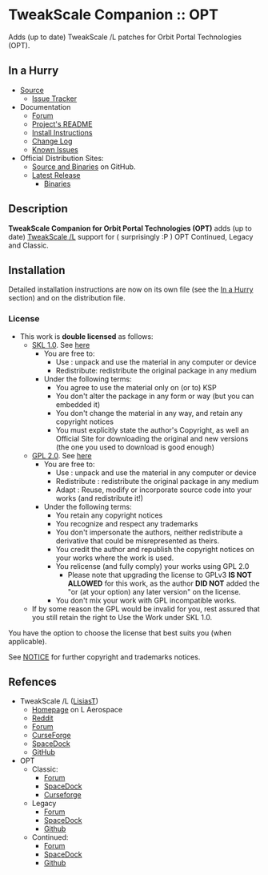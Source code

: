 # TweakScale Companion :: OPT

Adds (up to date) TweakScale /L patches for Orbit Portal Technologies (OPT).


## In a Hurry

* [Source](https://github.com/TweakScale/Companion_OPT)
	+ [Issue Tracker](https://github.com/TweakScale/Companion_OPT/issues)
* Documentation
	+ [Forum](https://forum.kerbalspaceprogram.com/index.php?/topic/192216-tweakscale-companion-program/)
	+ [Project's README](https://github.com/TweakScale/Companion_OPT/blob/master/README.md)
	+ [Install Instructions](https://github.com/TweakScale/Companion_OPT/blob/master/INSTALL.md)
	+ [Change Log](./CHANGE_LOG.md)
	+ [Known Issues](./KNOWN_ISSUES.md)
* Official Distribution Sites:
	+ [Source and Binaries](https://github.com/TweakScale/Companion_OPT) on GitHub.
	+ [Latest Release](https://github.com/TweakScale/Companion_OPT/releases)
		- [Binaries](https://github.com/TweakScale/Companion_OPT/Archive)


## Description

**TweakScale Companion for Orbit Portal Technologies (OPT)** adds (up to date) [TweakScale /L](https://forum.kerbalspaceprogram.com/index.php?/topic/179030-*ksp-141-tweakscale-under-lisias-management-24310-2019-1030*/) support for ( surprisingly :P ) OPT Continued, Legacy and Classic.


## Installation

Detailed installation instructions are now on its own file (see the [In a Hurry](#in-a-hurry) section) and on the distribution file.

### License

* This work is **double licensed** as follows:
	+ [SKL 1.0](https://ksp.lisias.net/SKL-1_0.txt). See [here](./LICENSE.SKL-1_0)
		+ You are free to:
			- Use : unpack and use the material in any computer or device
			- Redistribute: redistribute the original package in any medium
		+ Under the following terms:
			- You agree to use the material only on (or to) KSP
			- You don't alter the package in any form or way (but you can embedded it)
			- You don't change the material in any way, and retain any copyright notices
			- You must explicitly state the author's Copyright, as well an Official Site for downloading the original and new versions (the one you used to download is good enough) 
	+ [GPL 2.0](https://www.gnu.org/licenses/gpl-2.0.txt). See [here](./LICENSE.GPL-2_0)
		+ You are free to:
			- Use : unpack and use the material in any computer or device
			- Redistribute : redistribute the original package in any medium
			- Adapt : Reuse, modify or incorporate source code into your works (and redistribute it!) 
		+ Under the following terms:
			- You retain any copyright notices
			- You recognize and respect any trademarks
			- You don't impersonate the authors, neither redistribute a derivative that could be misrepresented as theirs.
			- You credit the author and republish the copyright notices on your works where the work is used.
			- You relicense (and fully comply) your works using GPL 2.0
				- Please note that upgrading the license to GPLv3 **IS NOT ALLOWED** for this work, as the author **DID NOT** added the "or (at your option) any later version" on the license.
			- You don't mix your work with GPL incompatible works.
	+ If by some reason the GPL would be invalid for you, rest assured that you still retain the right to Use the Work under SKL 1.0.

You have the option to choose the license that best suits you (when applicable).

See [NOTICE](./NOTICE) for further copyright and trademarks notices.


## Refences

* TweakScale /L ([LisiasT](https://forum.kerbalspaceprogram.com/index.php?/profile/187168-lisias/))
	+ [Homepage](http://ksp.lisias.net/add-ons/TweakScale) on L Aerospace
	+ [Reddit](https://www.reddit.com/r/TweakScale/)
	+ [Forum](https://forum.kerbalspaceprogram.com/index.php?/topic/179030-*/)
	+ [CurseForge](https://kerbal.curseforge.com/projects/tweakscale)
	+ [SpaceDock](https://spacedock.info/mod/127/TweakScale)
	+ [GitHub](https://github.com/TweakScale/TweakScale)
* OPT
	+ Classic:
		- [Forum](https://forum.kerbalspaceprogram.com/index.php?/topic/87956-*)
		- [SpaceDock](https://spacedock.info/mod/1028/OPT%20Space%20Plane)
		- [Curseforge](https://www.curseforge.com/kerbal/ksp-mods/opt-space-plane-parts-v2-0)
	+ Legacy
		- [Forum](https://forum.kerbalspaceprogram.com/index.php?/topic/173833-*) 
		- [SpaceDock](https://spacedock.info/mod/711/Orbit%20Portal%20Technology%20%5BOPT%5D%20Spaceplane%20Parts)
		- [Github](https://github.com/StoneBlue/OPT_Streamlined/releases/tag/2.0)
	+ Continued:
		- [Forum](https://forum.kerbalspaceprogram.com/index.php?/topic/196187-*)
		- [SpaceDock](https://spacedock.info/mod/2494/OPT%20Spaceplane%20Continued)
		- [Github](https://github.com/StoneBlue/OPT_Streamlined/releases/tag/2.0)
